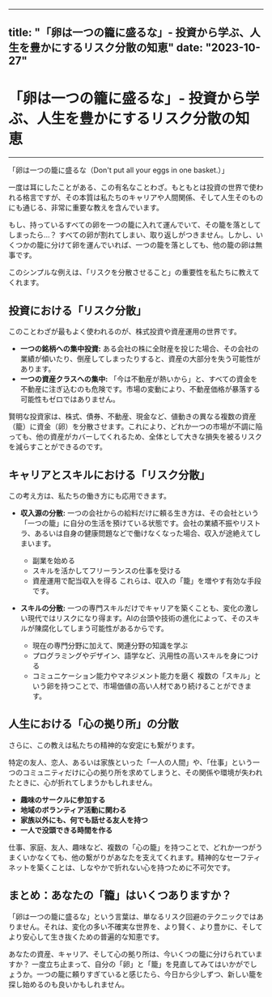 
---
title: "「卵は一つの籠に盛るな」- 投資から学ぶ、人生を豊かにするリスク分散の知恵"
date: "2023-10-27"
---

# 「卵は一つの籠に盛るな」- 投資から学ぶ、人生を豊かにするリスク分散の知恵
---

「卵は一つの籠に盛るな（Don't put all your eggs in one basket.）」

一度は耳にしたことがある、この有名なことわざ。もともとは投資の世界で使われる格言ですが、その本質は私たちのキャリアや人間関係、そして人生そのものにも通じる、非常に重要な教えを含んでいます。

もし、持っているすべての卵を一つの籠に入れて運んでいて、その籠を落としてしまったら…？ すべての卵が割れてしまい、取り返しがつきません。しかし、いくつかの籠に分けて卵を運んでいれば、一つの籠を落としても、他の籠の卵は無事です。

このシンプルな例えは、「リスクを分散させること」の重要性を私たちに教えてくれます。

## 投資における「リスク分散」

このことわざが最もよく使われるのが、株式投資や資産運用の世界です。

*   **一つの銘柄への集中投資:** ある会社の株に全財産を投じた場合、その会社の業績が傾いたり、倒産してしまったりすると、資産の大部分を失う可能性があります。
*   **一つの資産クラスへの集中:** 「今は不動産が熱いから」と、すべての資金を不動産に注ぎ込むのも危険です。市場の変動により、不動産価格が暴落する可能性もゼロではありません。

賢明な投資家は、株式、債券、不動産、現金など、値動きの異なる複数の資産（籠）に資金（卵）を分散させます。これにより、どれか一つの市場が不調に陥っても、他の資産がカバーしてくれるため、全体として大きな損失を被るリスクを減らすことができるのです。

## キャリアとスキルにおける「リスク分散」

この考え方は、私たちの働き方にも応用できます。

*   **収入源の分散:** 一つの会社からの給料だけに頼る生き方は、その会社という「一つの籠」に自分の生活を預けている状態です。会社の業績不振やリストラ、あるいは自身の健康問題などで働けなくなった場合、収入が途絶えてしまいます。
    *   副業を始める
    *   スキルを活かしてフリーランスの仕事を受ける
    *   資産運用で配当収入を得る
    これらは、収入の「籠」を増やす有効な手段です。

*   **スキルの分散:** 一つの専門スキルだけでキャリアを築くことも、変化の激しい現代ではリスクになり得ます。AIの台頭や技術の進化によって、そのスキルが陳腐化してしまう可能性があるからです。
    *   現在の専門分野に加えて、関連分野の知識を学ぶ
    *   プログラミングやデザイン、語学など、汎用性の高いスキルを身につける
    *   コミュニケーション能力やマネジメント能力を磨く
    複数の「スキル」という卵を持つことで、市場価値の高い人材であり続けることができます。

## 人生における「心の拠り所」の分散

さらに、この教えは私たちの精神的な安定にも繋がります。

特定の友人、恋人、あるいは家族といった「一人の人間」や、「仕事」という一つのコミュニティだけに心の拠り所を求めてしまうと、その関係や環境が失われたときに、心が折れてしまうかもしれません。

*   **趣味のサークルに参加する**
*   **地域のボランティア活動に関わる**
*   **家族以外にも、何でも話せる友人を持つ**
*   **一人で没頭できる時間を作る**

仕事、家庭、友人、趣味など、複数の「心の籠」を持つことで、どれか一つがうまくいかなくても、他の繋がりがあなたを支えてくれます。精神的なセーフティネットを築くことは、しなやかで折れない心を持つために不可欠です。

## まとめ：あなたの「籠」はいくつありますか？

「卵は一つの籠に盛るな」という言葉は、単なるリスク回避のテクニックではありません。それは、変化の多い不確実な世界を、より賢く、より豊かに、そしてより安心して生き抜くための普遍的な知恵です。

あなたの資産、キャリア、そして心の拠り所は、今いくつの籠に分けられていますか？
一度立ち止まって、自分の「卵」と「籠」を見直してみてはいかがでしょうか。一つの籠に頼りすぎていると感じたら、今日から少しずつ、新しい籠を探し始めるのも良いかもしれません。